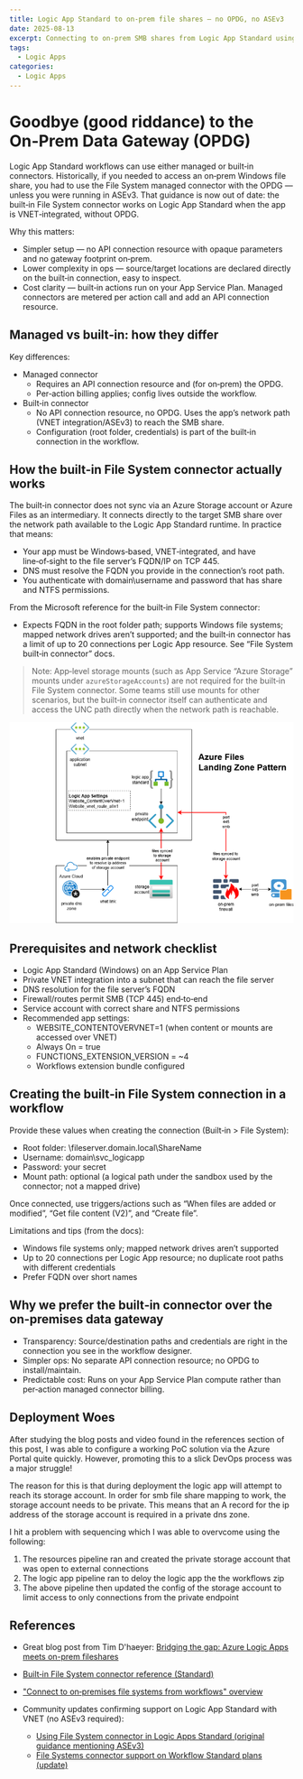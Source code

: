 ```yaml
---
title: Logic App Standard to on‑prem file shares — no OPDG, no ASEv3
date: 2025-08-13
excerpt: Connecting to on‑prem SMB shares from Logic App Standard using the built‑in File System connector with VNET integration. Simpler config, no on‑prem data gateway.
tags:
  - Logic Apps
categories:
  - Logic Apps
---
```




# Goodbye (good riddance) to the On‑Prem Data Gateway (OPDG)

Logic App Standard workflows can use either managed or built‑in connectors. Historically, if you needed to access an on‑prem Windows file share, you had to use the File System managed connector with the OPDG — unless you were running in ASEv3. That guidance is now out of date: the built‑in File System connector works on Logic App Standard when the app is VNET‑integrated, without OPDG.

Why this matters:
- Simpler setup — no API connection resource with opaque parameters and no gateway footprint on‑prem.
- Lower complexity in ops — source/target locations are declared directly on the built‑in connection, easy to inspect.
- Cost clarity — built‑in actions run on your App Service Plan. Managed connectors are metered per action call and add an API connection resource.

## Managed vs built‑in: how they differ

Key differences:
- Managed connector
  - Requires an API connection resource and (for on‑prem) the OPDG.
  - Per‑action billing applies; config lives outside the workflow.
- Built‑in connector
  - No API connection resource, no OPDG. Uses the app’s network path (VNET integration/ASEv3) to reach the SMB share.
  - Configuration (root folder, credentials) is part of the built‑in connection in the workflow.

## How the built‑in File System connector actually works

The built‑in connector does not sync via an Azure Storage account or Azure Files as an intermediary. It connects directly to the target SMB share over the network path available to the Logic App Standard runtime. In practice that means:
- Your app must be Windows‑based, VNET‑integrated, and have line‑of‑sight to the file server’s FQDN/IP on TCP 445.
- DNS must resolve the FQDN you provide in the connection’s root path.
- You authenticate with domain\username and password that has share and NTFS permissions.

From the Microsoft reference for the built‑in File System connector:
- Expects FQDN in the root folder path; supports Windows file systems; mapped network drives aren’t supported; and the built‑in connector has a limit of up to 20 connections per Logic App resource. See “File System built‑in connector” docs.

> Note: App‑level storage mounts (such as App Service “Azure Storage” mounts under `azureStorageAccounts`) are not required for the built‑in File System connector. Some teams still use mounts for other scenarios, but the built‑in connector itself can authenticate and access the UNC path directly when the network path is reachable.

![architecture](/images/logic-app-on-prem-files/la-direct-on-prem-files-on-prem-files.drawio.png)

## Prerequisites and network checklist

- Logic App Standard (Windows) on an App Service Plan
- Private VNET integration into a subnet that can reach the file server
- DNS resolution for the file server’s FQDN
- Firewall/routes permit SMB (TCP 445) end‑to‑end
- Service account with correct share and NTFS permissions
- Recommended app settings:
  - WEBSITE_CONTENTOVERVNET=1 (when content or mounts are accessed over VNET)
  - Always On = true
  - FUNCTIONS_EXTENSION_VERSION = ~4
  - Workflows extension bundle configured

## Creating the built‑in File System connection in a workflow

Provide these values when creating the connection (Built‑in > File System):
- Root folder: \\fileserver.domain.local\ShareName
- Username: domain\svc_logicapp
- Password: your secret
- Mount path: optional (a logical path under the sandbox used by the connector; not a mapped drive)

Once connected, use triggers/actions such as “When files are added or modified”, “Get file content (V2)”, and “Create file”.

Limitations and tips (from the docs):
- Windows file systems only; mapped network drives aren’t supported
- Up to 20 connections per Logic App resource; no duplicate root paths with different credentials
- Prefer FQDN over short names

## Why we prefer the built‑in connector over the on-premises data gateway

- Transparency: Source/destination paths and credentials are right in the connection you see in the workflow designer.
- Simpler ops: No separate API connection resource; no OPDG to install/maintain.
- Predictable cost: Runs on your App Service Plan compute rather than per‑action managed connector billing.

## Deployment Woes
After studying the blog posts and video found in the references section of this post, I was able to configure a working PoC solution via the Azure Portal quite quickly. However, promoting this to a slick DevOps process was a major struggle!

The reason for this is that during deployment the logic app will attempt to reach its storage account. In order for smb file share mapping to work, the storage account needs to be private. This means that an A record for the ip address of the storage account is required in a private dns zone.

I hit a problem with sequencing which I was able to overvcome using the following:

1. The resources pipeline ran and created the private storage account that was open to external connections
2. The logic app pipeline ran to deloy the logic app the the workflows zip
3. The above pipeline then updated the config of the storage account to limit access to only connections from the private endpoint

## References

- Great blog post from Tim D'haeyer: [Bridging the gap: Azure Logic Apps meets on-prem fileshares](https://zure.com/blog/bridging-the-gap-azure-logic-apps-meets-on-prem-fileshares/)

- [Built‑in File System connector reference (Standard)](https://learn.microsoft.com/azure/logic-apps/connectors/built-in/reference/filesystem/)
- ["Connect to on‑premises file systems from workflows" overview](https://learn.microsoft.com/azure/connectors/file-system)
- Community updates confirming support on Logic App Standard with VNET (no ASEv3 required):
  - [Using File System connector in Logic Apps Standard (original guidance mentioning ASEv3)](https://techcommunity.microsoft.com/blog/integrationsonazureblog/using-file-system-connector-in-logic-apps-standard/3711426)
  - [File Systems connector support on Workflow Standard plans (update)](https://techcommunity.microsoft.com/blog/integrationsonazureblog/file-systems-connector-support-on-workflow-standard-plans/4093382)

